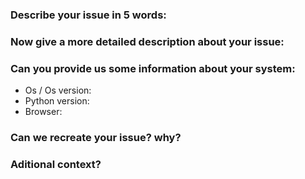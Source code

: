 ### Describe your issue in 5 words:

### Now give a more detailed description about your issue:

### Can you provide us some information about your system:
* Os / Os version:
* Python version:
* Browser: 

### Can we recreate your issue? why?

### Aditional context?
